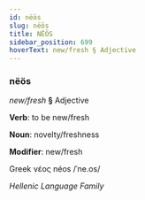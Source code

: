 ```yaml
---
id: nëös
slug: nëös
title: NËÖS
sidebar_position: 699
hoverText: new/fresh § Adjective
---
```


### nëös

*new/fresh* **§** Adjective

**Verb**: to be new/fresh

**Noun**: novelty/freshness

**Modifier**: new/fresh

Greek νέος néos /ˈne.os/

*Hellenic Language Family*